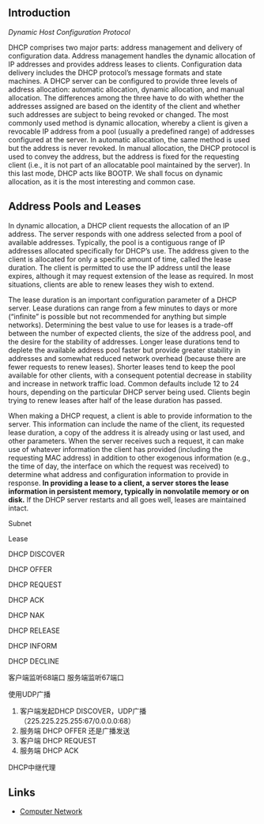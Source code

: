 ## Introduction


*Dynamic Host Configuration Protocol*


DHCP comprises two major parts: address management and delivery of configuration data. 
Address management handles the dynamic allocation of IP addresses and provides address leases to clients. 
Configuration data delivery includes the DHCP protocol’s message formats and state machines. 
A DHCP server can be configured to provide three levels of address allocation: automatic allocation, dynamic allocation, and manual allocation. 
The differences among the three have to do with whether the addresses assigned are based on the identity of the client and whether such addresses are subject to being revoked or changed. 
The most commonly used method is dynamic allocation, whereby a client is given a revocable IP address from a pool (usually a predefined range) of addresses configured at the server. 
In automatic allocation, the same method is used but the address is never revoked. 
In manual allocation, the DHCP protocol is used to convey the address, but the address is fixed for the requesting client (i.e., it is not part of an allocatable pool maintained by the server). 
In this last mode, DHCP acts like BOOTP. We shall focus on dynamic allocation, as it is the most interesting and common case.



## Address Pools and Leases

In dynamic allocation, a DHCP client requests the allocation of an IP address. 
The server responds with one address selected from a pool of available addresses. 
Typically, the pool is a contiguous range of IP addresses allocated specifically for DHCP’s use. 
The address given to the client is allocated for only a specific amount of time, called the lease duration. 
The client is permitted to use the IP address until the lease expires, although it may request extension of the lease as required. 
In most situations, clients are able to renew leases they wish to extend.

The lease duration is an important configuration parameter of a DHCP server. 
Lease durations can range from a few minutes to days or more (“infinite” is possible but not recommended for anything but simple networks).
Determining the best value to use for leases is a trade-off between the number of expected clients, the size of the address pool, and the desire for the stability of addresses. 
Longer lease durations tend to deplete the available address pool faster but provide greater stability in addresses and somewhat reduced network overhead (because there are fewer requests to renew leases). 
Shorter leases tend to keep the pool available for other clients, with a consequent potential decrease in stability and increase in network traffic load. 
Common defaults include 12 to 24 hours, depending on the particular DHCP server being used.
Clients begin trying to renew leases after half of the lease duration has passed.

When making a DHCP request, a client is able to provide information to the server. 
This information can include the name of the client, its requested lease duration, a copy of the address it is already using or last used, and other parameters. 
When the server receives such a request, it can make use of whatever information the client has provided (including the requesting MAC address) 
in addition to other exogenous information (e.g., the time of day, the interface on which the request was received) to determine what address and configuration information to provide in response. 
**In providing a lease to a client, a server stores the lease information in persistent memory, typically in nonvolatile memory or on disk.** 
If the DHCP server restarts and all goes well, leases are maintained intact.





Subnet

Lease

DHCP DISCOVER

DHCP OFFER

DHCP REQUEST

DHCP ACK

DHCP NAK

DHCP RELEASE

DHCP INFORM

DHCP DECLINE

客户端监听68端口 服务端监听67端口



使用UDP广播

1. 客户端发起DHCP DISCOVER，UDP广播 （225.225.225.255:67/0.0.0.0:68）
2. 服务端 DHCP OFFER 还是广播发送
3. 客户端 DHCP REQUEST
4. 服务端 DHCP ACK



DHCP中继代理


## Links

- [Computer Network](/docs/CS/CN/CN.md)